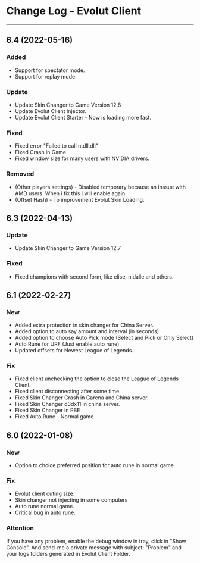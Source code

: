 # Change Log - Evolut Client

---

## 6.4 (2022-05-16)

### Added
- Support for spectator mode.
- Support for replay mode.

### Update
- Update Skin Changer to Game Version 12.8
- Update Evolut Client Injector.
- Update Evolut Client Starter - Now is loading more fast.

### Fixed
- Fixed error "Failed to call ntdll.dll"
- Fixed Crash in Game
- Fixed window size for many users with NVIDIA drivers.

### Removed
- (Other players settings) - Disabled temporary because an inssue with AMD users. When i fix this i will enable again.
- (Offset Hash) - To improvement Evolut Skin Loading.


## 6.3 (2022-04-13)

### Update
- Update Skin Changer to Game Version 12.7
### Fixed
- Fixed champions with second form, like elise, nidalle and others.

## 6.1 (2022-02-27)

### New

- Added extra protection in skin changer for China Server.
- Added option to auto say amount and interval (in seconds)
- Added option to choose Auto Pick mode (Select and Pick or Only Select)
- Auto Rune for URF (Just enable auto rune)
- Updated offsets for Newest League of Legends.
### Fix
- Fixed client unchecking the option to close the League of Legends Client.
- Fixed client disconnecting after some time.
- Fixed Skin Changer Crash in Garena and China server.
- Fixed Skin Changer d3dx11 in china server.
- Fixed Skin Changer in PBE
- Fixed Auto Rune - Normal game

## 6.0 (2022-01-08)

### New

- Option to choice preferred position for auto rune in normal game.

### Fix
- Evolut client cuting size.
- Skin changer not injecting in some computers
- Auto rune normal game.
- Critical bug in auto rune.

### Attention

If you have any problem, enable the debug window in tray, click in "Show Console".
And send-me a private message with subject: "Problem" and your logs folders generated in Evolut Client Folder.

